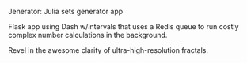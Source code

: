 Jenerator: Julia sets generator app

Flask app using Dash w/intervals that uses a Redis queue to run costly complex number calculations in the
background.  

Revel in the awesome clarity of ultra-high-resolution fractals.
